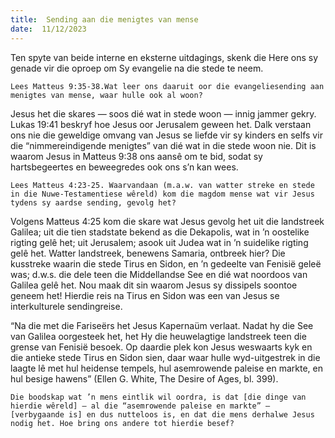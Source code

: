 ```yaml
---
title:  Sending aan die menigtes van mense
date:  11/12/2023
---
```


Ten spyte van beide interne en eksterne uitdagings, skenk die Here ons sy genade vir die oproep om Sy evangelie na die stede te neem.

`Lees Matteus 9:35-38.Wat leer ons daaruit oor die evangeliesending aan menigtes van mense, waar hulle ook al woon?`

Jesus het die skares — soos dié wat in stede woon — innig jammer gekry. Lukas 19:41 beskryf hoe Jesus oor Jerusalem geween het. Dalk verstaan ons nie die geweldige omvang van Jesus se liefde vir sy kinders en selfs vir die “nimmereindigende menigtes” van dié wat in die stede woon nie. Dit is waarom Jesus in Matteus 9:38 ons aansê om te bid, sodat sy hartsbegeertes en beweegredes ook ons s’n kan wees.

`Lees Matteus 4:23-25. Waarvandaan (m.a.w. van watter streke en stede in die Nuwe-Testamentiese wêreld) kom die magdom mense wat vir Jesus tydens sy aardse sending, gevolg het?`

Volgens Matteus 4:25 kom die skare wat Jesus gevolg het uit die landstreek Galilea; uit die tien stadstate bekend as die Dekapolis, wat in ’n oostelike rigting gelê het; uit Jerusalem; asook uit Judea wat in ’n suidelike rigting gelê het. Watter landstreek, benewens Samaria, ontbreek hier? Die kusstreke waarin die stede Tirus en Sidon, en ’n gedeelte van Fenisië geleë was; d.w.s. die dele teen die Middellandse See en dié wat noordoos van Galilea gelê het. Nou maak dit sin waarom Jesus sy dissipels soontoe geneem het! Hierdie reis na Tirus en Sidon was een van Jesus se interkulturele sendingreise.

“Na die met die Fariseërs het Jesus Kapernaüm verlaat. Nadat hy die See van Galilea oorgesteek het, het Hy die heuwelagtige landstreek teen die grense van Fenisië besoek. Op daardie plek kon Jesus weswaarts kyk en die antieke stede Tirus en Sidon sien, daar waar hulle wyd-uitgestrek in die laagte lê met hul heidense tempels, hul asemrowende paleise en markte, en hul besige hawens” (Ellen G. White, The Desire of Ages, bl. 399).

`Die boodskap wat ’n mens eintlik wil oordra, is dat [die dinge van hierdie wêreld] — al die “asemrowende paleise en markte” — [verbygaande is] en dus nutteloos is, en dat die mens derhalwe Jesus nodig het. Hoe bring ons andere tot hierdie besef?`